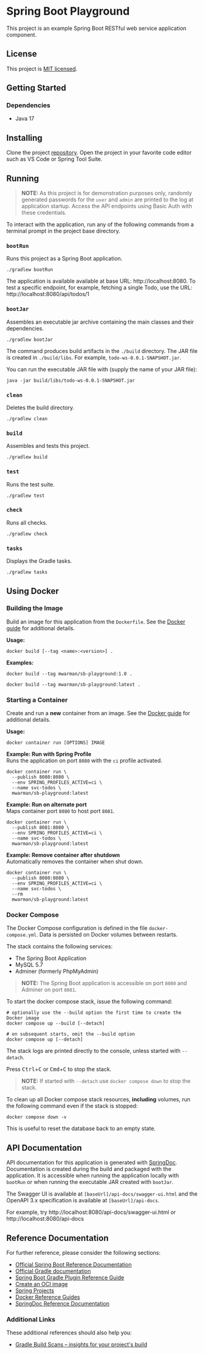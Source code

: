 # Spring Boot Playground

This project is an example Spring Boot RESTful web service application component.

## License

This project is [MIT licensed](./LICENSE).

## Getting Started

### Dependencies

- Java 17

## Installing

Clone the project [repository](https://github.com/mwarman/spring-boot-playground). Open the project in your favorite code editor such as VS Code or Spring Tool Suite.

## Running

> **NOTE:** As this project is for demonstration purposes only, randomly generated passwords for the `user` and `admin` are printed to the log at application startup. Access the API endpoints using Basic Auth with these credentials.

To interact with the application, run any of the following commands from a terminal prompt in the project base directory.

### `bootRun`

Runs this project as a Spring Boot application.

```
./gradlew bootRun
```

The application is available available at base URL: http://localhost:8080. To test a specific endpoint, for example, fetching a single Todo, use the URL: http://localhost:8080/api/todos/1

### `bootJar`

Assembles an executable jar archive containing the main classes and their dependencies.

```
./gradlew bootJar
```

The command produces build artifacts in the `./build` directory. The JAR file is created in `./build/libs`. For example, `todo-ws-0.0.1-SNAPSHOT.jar`.

You can run the executable JAR file with (supply the name of your JAR file):

```
java -jar build/libs/todo-ws-0.0.1-SNAPSHOT.jar
```

### `clean`

Deletes the build directory.

```
./gradlew clean
```

### `build`

Assembles and tests this project.

```
./gradlew build
```

### `test`

Runs the test suite.

```
./gradlew test
```

### `check`

Runs all checks.

```
./gradlew check
```

### `tasks`

Displays the Gradle tasks.

```
./gradlew tasks
```

## Using Docker

### Building the Image

Build an image for this application from the `Dockerfile`. See the [Docker guide](https://docs.docker.com/engine/reference/commandline/build/) for additional details.

**Usage:**

```
docker build [--tag <name>:<version>] .
```

**Examples:**

```
docker build --tag mwarman/sb-playground:1.0 .

docker build --tag mwarman/sb-playground:latest .
```

### Starting a Container

Create and run a **new** container from an image. See the [Docker guide](https://docs.docker.com/engine/reference/commandline/container_run/) for additional details.

**Usage:**

```
docker container run [OPTIONS] IMAGE
```

**Example: Run with Spring Profile**  
Runs the application on port `8080` with the `ci` profile activated.

```
docker container run \
  --publish 8080:8080 \
  --env SPRING_PROFILES_ACTIVE=ci \
  --name svc-todos \
  mwarman/sb-playground:latest
```

**Example: Run on alternate port**  
Maps container port `8080` to host port `8081`.

```
docker container run \
  --publish 8081:8080 \
  --env SPRING_PROFILES_ACTIVE=ci \
  --name svc-todos \
  mwarman/sb-playground:latest
```

**Example: Remove container after shutdown**  
Automatically removes the container when shut down.

```
docker container run \
  --publish 8080:8080 \
  --env SPRING_PROFILES_ACTIVE=ci \
  --name svc-todos \
  --rm
  mwarman/sb-playground:latest
```

### Docker Compose

The Docker Compose configuration is defined in the file `docker-compose.yml`. Data is persisted on Docker volumes between restarts.

The stack contains the following services:

- The Spring Boot Application
- MySQL 5.7
- Adminer (formerly PhpMyAdmin)

> **NOTE:** The Spring Boot application is accessible on port `8080` and Adminer on port `8081`.

To start the docker compose stack, issue the following command:

```
# optionally use the --build option the first time to create the Docker image
docker compose up --build [--detach]

# on subsequent starts, omit the --build option
docker compose up [--detach]
```

The stack logs are printed directly to the console, unless started with `--detach`.

Press <kbd>Ctrl</kbd>+<kbd>C</kbd> or <kbd>Cmd</kbd>+<kbd>C</kbd> to stop the stack.

> **NOTE:** If started with `--detach` use `docker compose down` to stop the stack.

To clean up all Docker compose stack resources, **including** volumes, run the following command even if the stack is stopped:

```
docker compose down -v
```

This is useful to reset the database back to an empty state.

## API Documentation

API documentation for this application is generated with [SpringDoc][springdoc]. Documentation is created during the build and packaged with the application. It is accessible when running the application locally with `bootRun` or when running the executable JAR created with `bootJar`.

The Swagger UI is available at `[baseUrl]/api-docs/swagger-ui.html` and the OpenAPI 3.x specification is available at `[baseUrl]/api-docs`.

For example, try http://localhost:8080/api-docs/swagger-ui.html or http://localhost:8080/api-docs

## Reference Documentation

For further reference, please consider the following sections:

- [Official Spring Boot Reference Documentation](https://docs.spring.io/spring-boot/docs/current/reference/html/index.html)
- [Official Gradle documentation](https://docs.gradle.org)
- [Spring Boot Gradle Plugin Reference Guide](https://docs.spring.io/spring-boot/docs/3.1.4/gradle-plugin/reference/html/)
- [Create an OCI image](https://docs.spring.io/spring-boot/docs/3.1.4/gradle-plugin/reference/html/#build-image)
- [Spring Projects](https://spring.io/projects)
- [Docker Reference Guides][docker-ref]
- [SpringDoc Reference Documentation][springdoc]

### Additional Links

These additional references should also help you:

- [Gradle Build Scans – insights for your project's build](https://scans.gradle.com#gradle)

[docker-ref]: https://docs.docker.com/reference/ 'Docker Reference Guides'
[springdoc]: https://springdoc.org/ 'SpringDoc'

